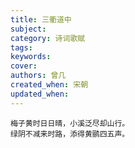 ```yaml
---
title: 三衢道中
subject: 
category: 诗词歌赋
tags: 
keywords: 
cover: 
authors: 曾几
created_when: 宋朝
updated_when: 
---
```


```
梅子黄时日日晴，小溪泛尽却山行。
绿阴不减来时路，添得黄鹂四五声。
```
